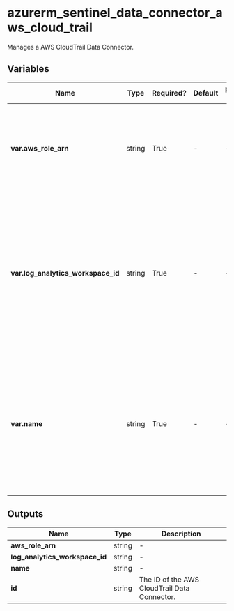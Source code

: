 # azurerm_sentinel_data_connector_aws_cloud_trail

Manages a AWS CloudTrail Data Connector.

## Variables

| Name | Type | Required? | Default  | possible values | Description |
| ---- | ---- | --------- | -------- | ----------- | ----------- |
| **var.aws_role_arn** | string | True | -  |  -  | The ARN of the AWS CloudTrail role, which is connected to this AWS CloudTrail Data Connector. | 
| **var.log_analytics_workspace_id** | string | True | -  |  -  | The ID of the Log Analytics Workspace that this AWS CloudTrail Data Connector resides in. Changing this forces a new AWS CloudTrail Data Connector to be created. | 
| **var.name** | string | True | -  |  -  | The name which should be used for this AWS CloudTrail Data Connector. Changing this forces a new AWS CloudTrail Data Connector to be created. | 



## Outputs

| Name | Type | Description |
| ---- | ---- | --------- | 
| **aws_role_arn** | string  | - | 
| **log_analytics_workspace_id** | string  | - | 
| **name** | string  | - | 
| **id** | string  | The ID of the AWS CloudTrail Data Connector. | 